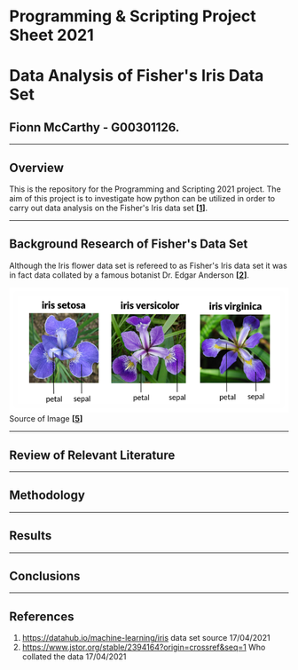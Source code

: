 # Programming & Scripting Project Sheet 2021 
# Data Analysis of Fisher's Iris Data Set

## Fionn McCarthy - G00301126.
---
## Overview ##

This is the repository for the Programming and Scripting 2021 project. The aim of this project is to investigate how python can be utilized in order to carry out data analysis on the Fisher's Iris data set **[[1](https://datahub.io/machine-learning/iris)]**. 


---
## Background Research of Fisher's Data Set ##
Although the Iris flower data set is refereed to as Fisher's Iris data set it was in fact data collated by a famous botanist Dr. Edgar Anderson **[[2](https://www.jstor.org/stable/2394164?origin=crossref&seq=1)]**. 

![xplotoutput](iris_flowers.png) Source of Image **[[5](https://medium.com/@Nivitus./iris-flower-classification-machine-learning-d4e337140fa4)]**



---
## Review of Relevant Literature ##
---
## Methodology ##
---
## Results ##
---
## Conclusions ##
---
## References ##
1. https://datahub.io/machine-learning/iris data set source 17/04/2021
2. https://www.jstor.org/stable/2394164?origin=crossref&seq=1 Who collated the data 17/04/2021